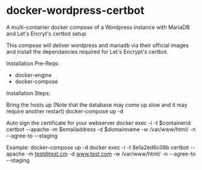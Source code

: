 # docker-wordpress-certbot
A multi-container docker compose of a Wordpress instance with MariaDB and Let's Encryt's certbot setup


This compose will deliver wordpress and mariadb via their official images and install the dependancies required for Let's Encrypt's certbot.

Installation Pre-Reqs:
* docker-engine
* docker-compose

Installation Steps:

Bring the hosts up (Note that the database may come up slow and it may require another restart)
 docker-compose up -d

Auto sign the certificate for your webserver
 docker exec -i -t $containerid certbot --apache -m $emailaddress -d $domainname -w /var/www/html/ -n --agree-to --staging

Example:
 docker-compose up -d
 docker exec -i -t 8e1a2ed6c08b certbot --apache -m test@test.cm -d www.test.com -w /var/www/html/ -n --agree-to --staging
